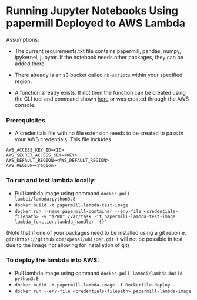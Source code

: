 # Running Jupyter Notebooks Using papermill Deployed to AWS Lambda
Assumptions:
* The current requirements.txt file contains papermill, pandas, numpy, ipykernel, jupyter. If the notebook needs other packages, they can be added there.

* There already is an s3 bucket called `nb-scripts` within your specified region.
* A function already exists. If not then the function can be created using the CLI tool and command shown [here](https://docs.aws.amazon.com/cli/latest/reference/lambda/create-function.html) or was created through the AWS console.

### Prerequisites

* A credentials file with no file extension needs to be created to pass in your AWS credentials. This file includes 
```
AWS_ACCESS_KEY_ID=<ID>
AWS_SECRET_ACCESS_KEY=<KEY>
AWS_DEFAULT_REGION=<AWS_DEFAULT_REGION>
AWS_REGION=<region>
```


### To run and test lambda locally:

* Pull lambda image using command `docker pull lambci/lambda:python3.8`
* `docker build -t papermill-lambda-test-image .`
* `docker run --name papermill-container --env-file <credentials-filepath> -v "$PWD":/var/task -it papermill-lambda-test-image lambda_function.lambda_handler '{}'`

(Note that if one of your packages need to be installed using a git repo i.e. `git+https://github.com/openai/whisper.git` it will not be possible in test due to the image not allowing for installation of git)

### To deploy the lambda into AWS:

* Pull lambda image using command `docker pull lambci/lambda:build-python3.8`
* `docker build -t papermill-lambda-image -f Dockerfile-deploy .`
* `docker run --env-file <credentials-filepath> papermill-lambda-image`

